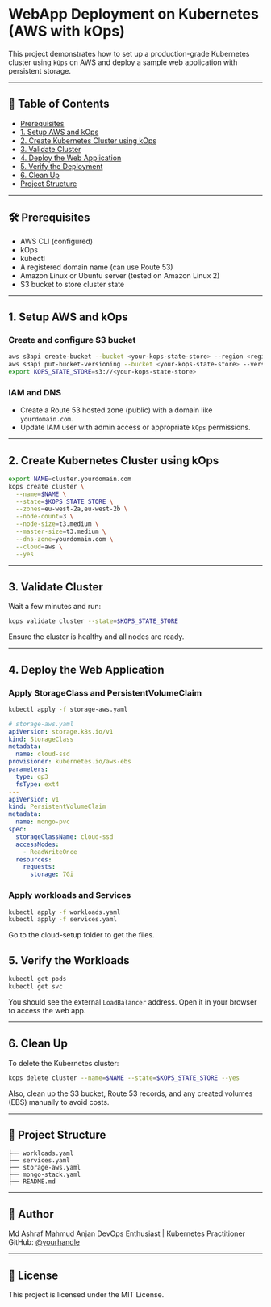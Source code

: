 # WebApp Deployment on Kubernetes (AWS with kOps)

This project demonstrates how to set up a production-grade Kubernetes cluster using `kOps` on AWS and deploy a sample web application with persistent storage.

---

## 📌 Table of Contents

- [Prerequisites](#prerequisites)
- [1. Setup AWS and kOps](#1-setup-aws-and-kops)
- [2. Create Kubernetes Cluster using kOps](#2-create-kubernetes-cluster-using-kops)
- [3. Validate Cluster](#3-validate-cluster)
- [4. Deploy the Web Application](#4-deploy-the-web-application)
- [5. Verify the Deployment](#5-verify-the-deployment)
- [6. Clean Up](#6-clean-up)
- [Project Structure](#project-structure)

---

## 🛠 Prerequisites

- AWS CLI (configured)
- kOps
- kubectl
- A registered domain name (can use Route 53)
- Amazon Linux or Ubuntu server (tested on Amazon Linux 2)
- S3 bucket to store cluster state

---

## 1. Setup AWS and kOps

### Create and configure S3 bucket

```bash
aws s3api create-bucket --bucket <your-kops-state-store> --region <region>
aws s3api put-bucket-versioning --bucket <your-kops-state-store> --versioning-configuration Status=Enabled
export KOPS_STATE_STORE=s3://<your-kops-state-store>
```

### IAM and DNS

- Create a Route 53 hosted zone (public) with a domain like `yourdomain.com`.
- Update IAM user with admin access or appropriate `kOps` permissions.

---

## 2. Create Kubernetes Cluster using kOps

```bash
export NAME=cluster.yourdomain.com
kops create cluster \
  --name=$NAME \
  --state=$KOPS_STATE_STORE \
  --zones=eu-west-2a,eu-west-2b \
  --node-count=3 \
  --node-size=t3.medium \
  --master-size=t3.medium \
  --dns-zone=yourdomain.com \
  --cloud=aws \
  --yes
```

---

## 3. Validate Cluster

Wait a few minutes and run:

```bash
kops validate cluster --state=$KOPS_STATE_STORE
```

Ensure the cluster is healthy and all nodes are ready.

---

## 4. Deploy the Web Application

### Apply StorageClass and PersistentVolumeClaim

```bash
kubectl apply -f storage-aws.yaml
```

```yaml
# storage-aws.yaml
apiVersion: storage.k8s.io/v1
kind: StorageClass
metadata:
  name: cloud-ssd
provisioner: kubernetes.io/aws-ebs
parameters:
  type: gp3
  fsType: ext4
---
apiVersion: v1
kind: PersistentVolumeClaim
metadata:
  name: mongo-pvc
spec:
  storageClassName: cloud-ssd
  accessModes:
    - ReadWriteOnce
  resources:
    requests:
      storage: 7Gi
```

### Apply workloads and Services

```bash
kubectl apply -f workloads.yaml
kubectl apply -f services.yaml
```

Go to the cloud-setup folder to get the files.

## 5. Verify the Workloads

```bash
kubectl get pods
kubectl get svc
```

You should see the external `LoadBalancer` address. Open it in your browser to access the web app.

---

## 6. Clean Up

To delete the Kubernetes cluster:

```bash
kops delete cluster --name=$NAME --state=$KOPS_STATE_STORE --yes
```

Also, clean up the S3 bucket, Route 53 records, and any created volumes (EBS) manually to avoid costs.

---

## 📂 Project Structure

```
├── workloads.yaml
├── services.yaml
├── storage-aws.yaml
├── mongo-stack.yaml
├── README.md
```

---

## 📌 Author

Md Ashraf Mahmud Anjan 
DevOps Enthusiast | Kubernetes Practitioner
GitHub: [@yourhandle](https://github.com/Anjan854)

---

## 📜 License

This project is licensed under the MIT License.
